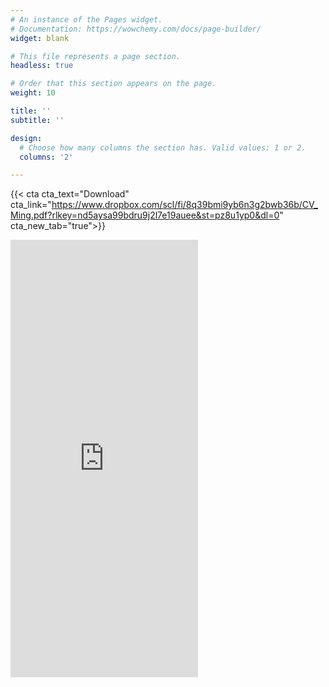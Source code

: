 ```yaml
---
# An instance of the Pages widget.
# Documentation: https://wowchemy.com/docs/page-builder/
widget: blank

# This file represents a page section.
headless: true

# Order that this section appears on the page.
weight: 10

title: ''
subtitle: ''

design:
  # Choose how many columns the section has. Valid values: 1 or 2.
  columns: '2'

---
```


<script type="text/javascript" src="https://www.dropbox.com/static/api/2/dropins.js" id="dropboxjs" data-app-key="eyrfcgffvzq40ab"></script>

{{< cta cta_text="Download" cta_link="https://www.dropbox.com/scl/fi/8q39bmi9yb6n3g2bwb36b/CV_Ming.pdf?rlkey=nd5aysa99bdru9j2l7e19auee&st=pz8u1yp0&dl=0" cta_new_tab="true">}}

<iframe src="https://localhost:5408/cv/uploads/CV_Ming.pdf" height="700px" style="border:none;"></iframe>





